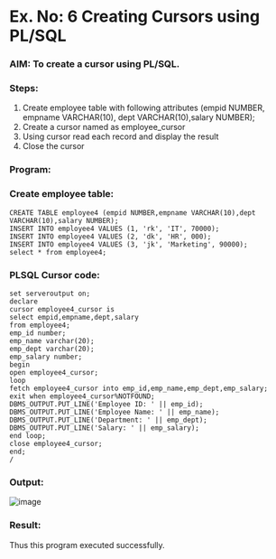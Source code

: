 # Ex. No: 6 Creating Cursors using PL/SQL

### AIM: To create a cursor using PL/SQL.

### Steps:
1. Create employee table with following attributes (empid NUMBER, empname VARCHAR(10), dept VARCHAR(10),salary NUMBER);
2. Create a cursor named as employee_cursor
3. Using cursor read each record and display the result
4. Close the cursor

### Program:
### Create employee table:
```
CREATE TABLE employee4 (empid NUMBER,empname VARCHAR(10),dept VARCHAR(10),salary NUMBER);
INSERT INTO employee4 VALUES (1, 'rk', 'IT', 70000);
INSERT INTO employee4 VALUES (2, 'dk', 'HR', 000);
INSERT INTO employee4 VALUES (3, 'jk', 'Marketing', 90000);
select * from employee4;
```
### PLSQL Cursor code:
```
set serveroutput on;
declare
cursor employee4_cursor is
select empid,empname,dept,salary
from employee4;
emp_id number;
emp_name varchar(20);
emp_dept varchar(20);
emp_salary number;
begin
open employee4_cursor;
loop
fetch employee4_cursor into emp_id,emp_name,emp_dept,emp_salary;
exit when employee4_cursor%NOTFOUND;
DBMS_OUTPUT.PUT_LINE('Employee ID: ' || emp_id);
DBMS_OUTPUT.PUT_LINE('Employee Name: ' || emp_name);
DBMS_OUTPUT.PUT_LINE('Department: ' || emp_dept);
DBMS_OUTPUT.PUT_LINE('Salary: ' || emp_salary);
end loop;
close employee4_cursor;
end;
/
```
### Output:
![image](https://github.com/rathishc12/Ex-no-6-Creating-Cursors-using-PL-SQL/assets/120539398/9e25470b-601c-4cbe-8920-8e3f8f257b86)

### Result:
Thus this program executed successfully.
